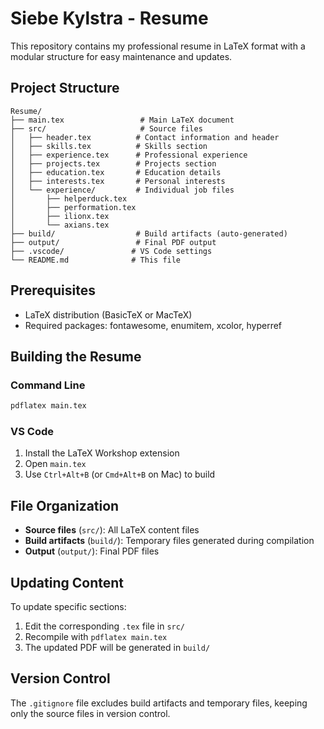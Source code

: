 # Siebe Kylstra - Resume

This repository contains my professional resume in LaTeX format with a modular structure for easy maintenance and updates.

## Project Structure

```
Resume/
├── main.tex                 # Main LaTeX document
├── src/                     # Source files
│   ├── header.tex          # Contact information and header
│   ├── skills.tex          # Skills section
│   ├── experience.tex      # Professional experience
│   ├── projects.tex        # Projects section
│   ├── education.tex       # Education details
│   ├── interests.tex       # Personal interests
│   └── experience/         # Individual job files
│       ├── helperduck.tex
│       ├── performation.tex
│       ├── ilionx.tex
│       └── axians.tex
├── build/                  # Build artifacts (auto-generated)
├── output/                 # Final PDF output
├── .vscode/               # VS Code settings
└── README.md              # This file
```

## Prerequisites

- LaTeX distribution (BasicTeX or MacTeX)
- Required packages: fontawesome, enumitem, xcolor, hyperref

## Building the Resume

### Command Line

```bash
pdflatex main.tex
```

### VS Code

1. Install the LaTeX Workshop extension
2. Open `main.tex`
3. Use `Ctrl+Alt+B` (or `Cmd+Alt+B` on Mac) to build

## File Organization

- **Source files** (`src/`): All LaTeX content files
- **Build artifacts** (`build/`): Temporary files generated during compilation
- **Output** (`output/`): Final PDF files

## Updating Content

To update specific sections:

1. Edit the corresponding `.tex` file in `src/`
2. Recompile with `pdflatex main.tex`
3. The updated PDF will be generated in `build/`

## Version Control

The `.gitignore` file excludes build artifacts and temporary files, keeping only the source files in version control.
